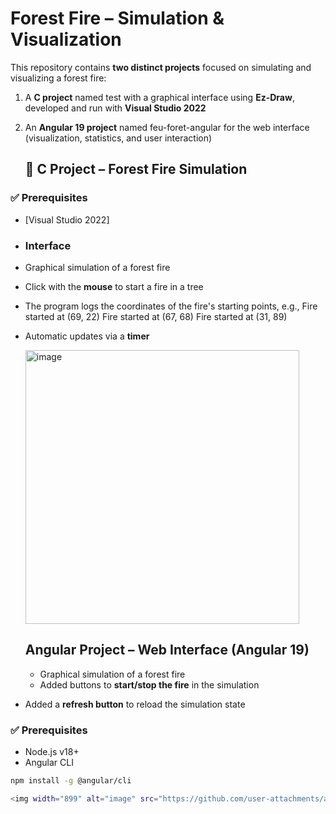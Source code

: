 #  Forest Fire – Simulation & Visualization

This repository contains **two distinct projects** focused on simulating and visualizing a forest fire:

1.  A **C project** named test with a graphical interface using **Ez-Draw**, developed and run with **Visual Studio 2022**
2.  An **Angular 19 project** named feu-foret-angular  for the web interface (visualization, statistics, and user interaction)

    ## 🔧 C Project – Forest Fire Simulation

### ✅ Prerequisites

- [Visual Studio 2022]

- ###  Interface

- Graphical simulation of a forest fire
- Click with the **mouse** to start a fire in a tree
- The program logs the coordinates of the fire's starting points, e.g.,
Fire started at (69, 22)
Fire started at (67, 68)
Fire started at (31, 89)
- Automatic updates via a **timer**

  <img width="438" alt="image" src="https://github.com/user-attachments/assets/33ff22ad-ef1d-41d9-80fb-7046c42dd0bc" />

  ##  Angular Project – Web Interface (Angular 19)
  - Graphical simulation of a forest fire
  - Added buttons to **start/stop the fire** in the simulation
- Added a **refresh button** to reload the simulation state
  
### ✅ Prerequisites

- Node.js v18+
- Angular CLI
```bash
npm install -g @angular/cli

<img width="899" alt="image" src="https://github.com/user-attachments/assets/7aca65b5-9627-4606-aa5d-82a5302d5cb8" />



